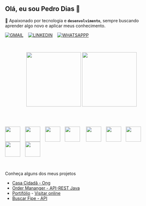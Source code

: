 
## Olá, eu sou Pedro Dias 👋
🌱 Apaixonado por tecnologia e **`desenvolvimento`**, sempre buscando aprender algo novo e aplicar meus conhecimento.

[![GMAIL](https://img.shields.io/badge/Gmail-D14836?style=for-the-badge&logo=gmail&logoColor=white)](mailto:phf.dias.2022@gmail.com)&nbsp;&nbsp;&nbsp;
[![LINKEDIN](https://img.shields.io/badge/LinkedIn-0077B5?style=for-the-badge&logo=linkedin&logoColor=white)](http://www.linkedin.com/in/pedrofdias)&nbsp;&nbsp;&nbsp;
[![WHATSAPPP](https://img.shields.io/badge/WhatsApp-25D366?style=for-the-badge&logo=whatsapp&logoColor=white)](https://wa.me/31989090902)

<div align="center"></br></br>
    <img height="180em" src="https://github-readme-stats.vercel.app/api?username=PedroFDias&show_icons=true&theme=dark"/>
    <img height="180em" src="https://github-readme-stats.vercel.app/api/top-langs/?username=PedroFDias&layout=compact&theme=dark"/>
</div>

##
 
<div></br></br>
    <img align="center" width="50px" src="https://cdn.jsdelivr.net/gh/devicons/devicon@latest/icons/java/java-original.svg" />&nbsp;&nbsp;&nbsp;
    <img align="center" width="50px" src="https://cdn.jsdelivr.net/gh/devicons/devicon@latest/icons/spring/spring-original.svg" />&nbsp;&nbsp;&nbsp;
    <img align="center" width="50px" src="https://cdn.jsdelivr.net/gh/devicons/devicon@latest/icons/javascript/javascript-plain.svg" />&nbsp;&nbsp;&nbsp;
    <img align="center" width="50px" src="https://cdn.jsdelivr.net/gh/devicons/devicon@latest/icons/typescript/typescript-plain.svg" />  &nbsp;&nbsp;&nbsp;
    <img align="center" width="50px" src="https://cdn.jsdelivr.net/gh/devicons/devicon@latest/icons/react/react-original.svg" />&nbsp;&nbsp;&nbsp;            
    <img align="center" width="50px" src="https://cdn.jsdelivr.net/gh/devicons/devicon@latest/icons/csharp/csharp-original.svg" />&nbsp;&nbsp;&nbsp;
    <img align="center" width="50px" src="https://cdn.jsdelivr.net/gh/devicons/devicon@latest/icons/insomnia/insomnia-original.svg" />&nbsp;&nbsp;&nbsp;
    <img align="center" width="50px" src="https://cdn.jsdelivr.net/gh/devicons/devicon@latest/icons/postgresql/postgresql-original.svg" />&nbsp;&nbsp;&nbsp;
    <img align="center" width="50px" src="https://cdn.jsdelivr.net/gh/devicons/devicon@latest/icons/mongodb/mongodb-plain-wordmark.svg" />&nbsp;&nbsp;&nbsp;
</div><br>

## 
Conheça alguns dos meus projetos
- [Casa Cidadã - Ong](https://github.com/PedroFDias/Casa-Cidada-Ong) 
- [Order Mananger - API-REST Java](https://github.com/PedroFDias/Order-Mananger)
- [Portifólio](https://github.com/PedroFDias/Portifolio-React-TypeScript.git) - [Visitar online](https://pedrodias-seven.vercel.app/)
- [Buscar Fipe - API](https://github.com/PedroFDias/SeachFipe.git)

<!--
**PedroFDias/PedroFDias** is a ✨ _special_ ✨ repository because its `README.md` (this file) appears on your GitHub profile.

Here are some ideas to get you started:

- 🔭 I’m currently working on ...
- 🌱 I’m currently learning ...
- 👯 I’m looking to collaborate on ...
- 🤔 I’m looking for help with ...
- 💬 Ask me about ...
- 📫 How to reach me: ...
- 😄 Pronouns: ...
- ⚡ Fun fact: ...
-->
